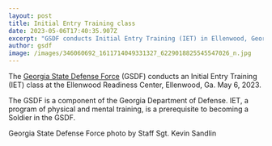 ```yaml
---
layout: post
title: Initial Entry Training class
date: 2023-05-06T17:40:35.907Z
excerpt: "GSDF conducts Initial Entry Training (IET) in Ellenwood, Georgia "
author: gsdf
image: /images/346060692_1611714049331327_6229018825545547026_n.jpg
---
```

The [Georgia State Defense Force](https://www.facebook.com/GeorgiaSDF?__cft__[0]=AZWpxpKbIvMBD6AJPmcFRLmtVwDP0NbRJNivk60diTuw5HwMc7drvQT8rY3MsvxQPPiwEvx3zkQmnGDi5A81TPNFKck7E2MZUyuZEiXpMGvkDSFnUUiG_j4jas9XLKSxVYYmnnFE7dAnm57zdEpHn6Mt-Q7zN9o01K0BA0xh524yrVoHY82qBakFVqcJcfNjy2c&__tn__=-]K-R) (GSDF) conducts an Initial Entry Training (IET) class at the Ellenwood Readiness Center, Ellenwood, Ga. May 6, 2023.

The GSDF is a component of the Georgia Department of Defense. IET, a program of physical and mental training, is a prerequisite to becoming a Soldier in the GSDF.

Georgia State Defense Force photo by Staff Sgt. Kevin Sandlin

